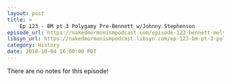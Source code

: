 ```yaml
---
layout: post
title: >
    Ep 123 - BM pt 3 Polygamy Pre-Bennett w/Johnny Stephenson
episode_url: https://nakedmormonismpodcast.com/episode-123-bennett-meltdown-part-3/
libsyn_url: https://nakedmormonismpodcast.libsyn.com/ep-123-bm-pt-3-polygamy-pre-bennett-wjohnny-stephenson
category: History
date: 2018-10-04 16:00:00 PDT
---
```


There are no notes for this episode!

